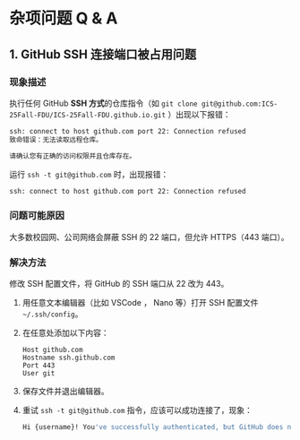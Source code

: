 # 杂项问题 Q & A

## 1. GitHub SSH 连接端口被占用问题

### 现象描述

执行任何 GitHub **SSH 方式**的仓库指令（如 `git clone git@github.com:ICS-25Fall-FDU/ICS-25Fall-FDU.github.io.git` ）出现以下报错：

```bash
ssh: connect to host github.com port 22: Connection refused
致命错误：无法读取远程仓库。

请确认您有正确的访问权限并且仓库存在。
```

运行 `ssh -t git@github.com` 时，出现报错：

```bash
ssh: connect to host github.com port 22: Connection refused
```

### 问题可能原因

大多数校园网、公司网络会屏蔽 SSH 的 22 端口，但允许 HTTPS（443 端口）。

### 解决方法

修改 SSH 配置文件，将 GitHub 的 SSH 端口从 22 改为 443。

1. 用任意文本编辑器（比如 VSCode ， Nano 等）打开 SSH 配置文件 `~/.ssh/config`。
2. 在任意处添加以下内容：

    ```text
    Host github.com
    Hostname ssh.github.com
    Port 443
    User git
    ```

3. 保存文件并退出编辑器。
4. 重试 `ssh -t git@github.com` 指令，应该可以成功连接了，现象：

    ```bash
    Hi {username}! You've successfully authenticated, but GitHub does not provide shell access.
    ```

